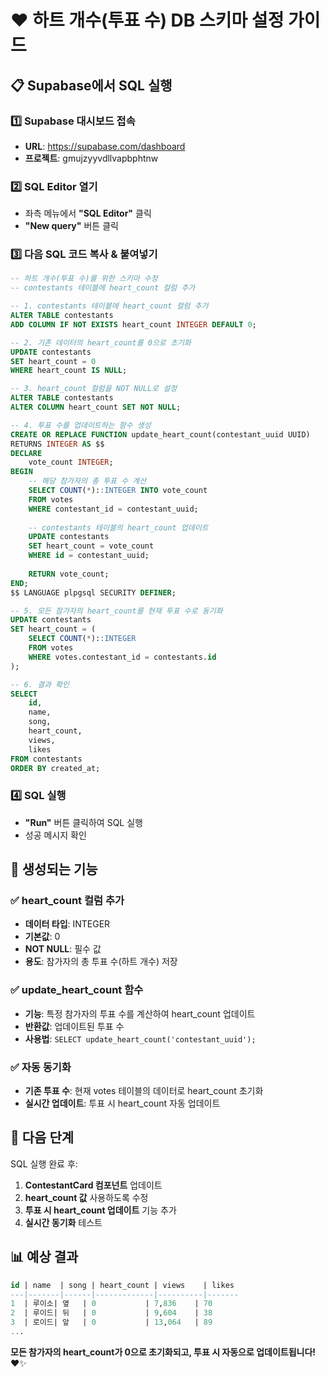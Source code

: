 # ❤️ 하트 개수(투표 수) DB 스키마 설정 가이드

## 📋 **Supabase에서 SQL 실행**

### 1️⃣ **Supabase 대시보드 접속**
- **URL**: https://supabase.com/dashboard
- **프로젝트**: gmujzyyvdllvapbphtnw

### 2️⃣ **SQL Editor 열기**
- 좌측 메뉴에서 **"SQL Editor"** 클릭
- **"New query"** 버튼 클릭

### 3️⃣ **다음 SQL 코드 복사 & 붙여넣기**

```sql
-- 하트 개수(투표 수)를 위한 스키마 수정
-- contestants 테이블에 heart_count 컬럼 추가

-- 1. contestants 테이블에 heart_count 컬럼 추가
ALTER TABLE contestants 
ADD COLUMN IF NOT EXISTS heart_count INTEGER DEFAULT 0;

-- 2. 기존 데이터의 heart_count를 0으로 초기화
UPDATE contestants 
SET heart_count = 0 
WHERE heart_count IS NULL;

-- 3. heart_count 컬럼을 NOT NULL로 설정
ALTER TABLE contestants 
ALTER COLUMN heart_count SET NOT NULL;

-- 4. 투표 수를 업데이트하는 함수 생성
CREATE OR REPLACE FUNCTION update_heart_count(contestant_uuid UUID)
RETURNS INTEGER AS $$
DECLARE
    vote_count INTEGER;
BEGIN
    -- 해당 참가자의 총 투표 수 계산
    SELECT COUNT(*)::INTEGER INTO vote_count
    FROM votes 
    WHERE contestant_id = contestant_uuid;
    
    -- contestants 테이블의 heart_count 업데이트
    UPDATE contestants 
    SET heart_count = vote_count 
    WHERE id = contestant_uuid;
    
    RETURN vote_count;
END;
$$ LANGUAGE plpgsql SECURITY DEFINER;

-- 5. 모든 참가자의 heart_count를 현재 투표 수로 동기화
UPDATE contestants 
SET heart_count = (
    SELECT COUNT(*)::INTEGER 
    FROM votes 
    WHERE votes.contestant_id = contestants.id
);

-- 6. 결과 확인
SELECT 
    id,
    name, 
    song, 
    heart_count,
    views,
    likes
FROM contestants 
ORDER BY created_at;
```

### 4️⃣ **SQL 실행**
- **"Run"** 버튼 클릭하여 SQL 실행
- 성공 메시지 확인

## 🎯 **생성되는 기능**

### ✅ **heart_count 컬럼 추가**
- **데이터 타입**: INTEGER
- **기본값**: 0
- **NOT NULL**: 필수 값
- **용도**: 참가자의 총 투표 수(하트 개수) 저장

### ✅ **update_heart_count 함수**
- **기능**: 특정 참가자의 투표 수를 계산하여 heart_count 업데이트
- **반환값**: 업데이트된 투표 수
- **사용법**: `SELECT update_heart_count('contestant_uuid');`

### ✅ **자동 동기화**
- **기존 투표 수**: 현재 votes 테이블의 데이터로 heart_count 초기화
- **실시간 업데이트**: 투표 시 heart_count 자동 업데이트

## 🚀 **다음 단계**
SQL 실행 완료 후:
1. **ContestantCard 컴포넌트** 업데이트
2. **heart_count 값** 사용하도록 수정
3. **투표 시 heart_count 업데이트** 기능 추가
4. **실시간 동기화** 테스트

## 📊 **예상 결과**
```sql
id | name  | song | heart_count | views    | likes
---|-------|------|-------------|----------|-------
1  | 루이소| 옆   | 0           | 7,836    | 70
2  | 루이드| 뒤   | 0           | 9,604    | 38
3  | 로이드| 앞   | 0           | 13,064   | 89
...
```

**모든 참가자의 heart_count가 0으로 초기화되고, 투표 시 자동으로 업데이트됩니다!** ❤️✨
